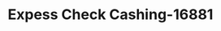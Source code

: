 ---
f_zip-code: 19401
f_state-code: PA
title: Expess Check Cashing-16881
f_phone: 610-292-8550
f_city-only: Norristown
f_address: 601 East Main Street Norristown
f_location-unique-id: '16881'
slug: expess-check-cashing-16881
updated-on: '2024-05-30T13:46:58.046Z'
created-on: '2024-05-30T13:36:59.803Z'
published-on: '2024-05-30T13:54:32.469Z'
f_city-state: cms/city/norristown-pa.md
f_company: cms/company/expess-check-cashing.md
f_state: cms/state/pennsylvania.md
layout: '[payday-loan].html'
tags: payday-loan
---